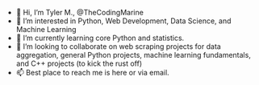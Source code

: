 - 👋 Hi, I’m Tyler M., @TheCodingMarine
- 👀 I’m interested in Python, Web Development, Data Science, and Machine Learning
- 🌱 I’m currently learning core Python and statistics. 
- 💞️ I’m looking to collaborate on web scraping projects for data aggregation, general Python projects, machine learning fundamentals, and C++ projects (to kick the rust off)
- 📫 Best place to reach me is here or via email. 

<!---
TheCodingMarine/TheCodingMarine is a ✨ special ✨ repository because its `README.md` (this file) appears on your GitHub profile.
You can click the Preview link to take a look at your changes.
--->
